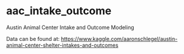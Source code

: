 # aac_intake_outcome
Austin Animal Center Intake and Outcome Modeling

Data can be found at: https://www.kaggle.com/aaronschlegel/austin-animal-center-shelter-intakes-and-outcomes
